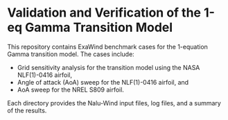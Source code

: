 
# Validation and Verification of the 1-eq Gamma Transition Model

This repository contains ExaWind benchmark cases for the 1-equation Gamma transition model. The cases include:

- Grid sensitivity analysis for the transition model using the NASA NLF(1)-0416 airfoil,
- Angle of attack (AoA) sweep for the NLF(1)-0416 airfoil, and
- AoA sweep for the NREL S809 airfoil.

Each directory provides the Nalu-Wind input files, log files, and a summary of the results.

